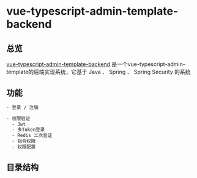 # vue-typescript-admin-template-backend

## 总览

[vue-typescript-admin-template-backend](https://github.com/DavidHLP/vue-typescript-admin-template-backend) 是一个vue-typescript-admin-template的后端实现系统，它基于 Java 、 Spring 、 Spring Security 的系统

## 功能

```txt
- 登录 / 注销

- 权限验证
  - Jwt
  - 多Token登录
  - Redis 二次验证
  - 指令权限
  - 权限配置
```

## 目录结构

```bash

```
